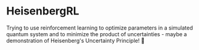 # HeisenbergRL

Trying to use reinforcement learning to optimize parameters in a simulated quantum system and to minimize the product of uncertainties - maybe a demonstration of Heisenberg's Uncertainty Principle! 🤠